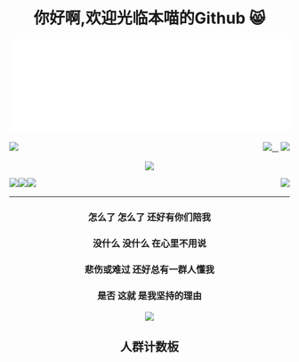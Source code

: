 <div align="center">
  
# 你好啊,欢迎光临本喵的Github :smile_cat:

<img src="https://raw.githubusercontent.com/DavidSciMeow/DavidSciMeow/238f4c03107f7aa7425314227d377cc433e1ad95/my.svg" alt="/" />
 
<div align="right">
  
  <a href="https://www.microsoft.com/windows/get-windows-11" ><img align="left" src="https://img.shields.io/badge/Windows-11%20Pro-red" /></a>
  
  <a href="https://ubuntu.com/" ><img src="https://img.shields.io/badge/Ubuntu-20.04%20Server-yellow" />&nbsp;&nbsp;&nbsp;</a>
  <a href="https://www.linuxfoundation.org/" ><img src="https://img.shields.io/badge/-Linux-fcc624?style=flat-square&logo=linux&logoColor=white" /></a>
  
</div>

<img align="center" src="https://github-readme-stats.vercel.app/api?username=davidscimeow&show_icons=true&count_private=true&bg_color=45,ff6699,bbbbbb&text_color=000000&title_color=000000&icon_color=000000&hide_border=true" />

<div align="right">
  <a href="https://learn.microsoft.com/zh-cn/dotnet/" ><img align="left" src="https://img.shields.io/badge/.NET-512BD4?style=flat-square&logo=C-Sharp&logoColor=ffffff" /></a>
  <a href="https://visualstudio.com/" ><img align="left" src="https://img.shields.io/badge/IDE-Visual%20Studio%20-007ACC?style=flat-square&logo=Visual-Studio&logoColor=ffffff" /></a>
  <a href="https://code.visualstudio.com/" ><img align="left" src="https://img.shields.io/badge/IDE-Visual%20Studio%20Code-007ACC?style=flat-square&logo=Visual-Studio-Code&logoColor=ffffff" /></a>
  
  <a href="https://git-scm.com/" ><img src="https://img.shields.io/badge/-Git-f05032?style=flat-square&logo=git&logoColor=white" /></a>
</div>

****
  
### 怎么了 怎么了 还好有你们陪我 
### 没什么 没什么 在心里不用说
### 悲伤或难过 还好总有一群人懂我
### 是否  这就  是我坚持的理由
  
  
  
<img align="center" src="https://profile-counter.glitch.me/davidscimeow/count.svg" />
<h2 align="center">人群计数板</h2>
  
</div>
